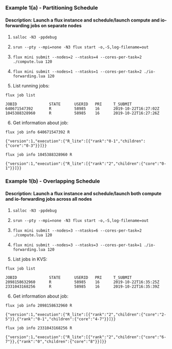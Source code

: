 ### Example 1(a) - Partitioning Schedule

#### Description: Launch a flux instance and schedule/launch compute and io-forwarding jobs on separate nodes

1. `salloc -N3 -ppdebug`

2. `srun --pty --mpi=none -N3 flux start -o,-S,log-filename=out`

3. `flux mini submit --nodes=2 --ntasks=4 --cores-per-task=2 ./compute.lua 120`

4. `flux mini submit --nodes=1 --ntasks=1 --cores-per-task=2 ./io-forwarding.lua 120`

5. List running jobs:

`flux job list`

```  
JOBID		       STATE	  USERID   PRI     T_SUBMIT
640671547392	   R	      58985	   16	   2019-10-22T16:27:02Z
1045388328960	   R	      58985	   16	   2019-10-22T16:27:26Z
```

6. Get information about job:

`flux job info 640671547392 R`

```
{"version":1,"execution":{"R_lite":[{"rank":"0-1","children":{"core":"0-3"}}]}}
```

`flux job info 1045388328960 R`

```
{"version":1,"execution":{"R_lite":[{"rank":"2","children":{"core":"0-1"}}]}}
```

### Example 1(b) - Overlapping Schedule

#### Description: Launch a flux instance and schedule/launch both compute and io-forwarding jobs across all nodes

1. `salloc -N3 -ppdebug`

2. `srun --pty --mpi=none -N3 flux start -o,-S,log-filename=out`

3. `flux mini submit --nodes=3 --ntasks=6 --cores-per-task=2 ./compute.lua 120`

4. `flux mini submit --nodes=3 --ntasks=3 --cores-per-task=1 ./io-forwarding.lua 120`

5. List jobs in KVS:

`flux job list`

```
JOBID		       STATE	  USERID   PRI     T_SUBMIT
2098158632960	   R	      58985	   16	   2019-10-22T16:35:25Z
2331043168256	   R	      58985	   16	   2019-10-22T16:35:39Z

```

6. Get information about job:

`flux job info 2098158632960 R`

```
{"version":1,"execution":{"R_lite":[{"rank":"2","children":{"core":"2-5"}},{"rank":"0-1","children":{"core":"4-7"}}]}}
```

`flux job info 2331043168256 R`

```
{"version":1,"execution":{"R_lite":[{"rank":"2","children":{"core":"6-7"}},{"rank":"0","children":{"core":"8"}}]}}
```
